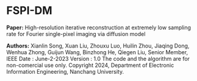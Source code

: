 # FSPI-DM
**Paper:** High-resolution iterative reconstruction at extremely low sampling rate for Fourier single-pixel imaging via diffusion model

**Authors:** Xianlin Song, Xuan Liu,  Zhouxu Luo, Huilin Zhou, Jiaqing Dong, Wenhua Zhong, Guijun Wang, Binzhong He, Qiegen Liu, Senior Member, IEEE
Date : June-2-2023
Version : 1.0
The code and the algorithm are for non-comercial use only.
Copyright 2024, Department of Electronic Information Engineering, Nanchang University.

